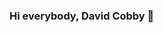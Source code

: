 ### Hi everybody, David Cobby 👋

<!--
**davidcobby/davidcobby** is a ✨ _special_ ✨ repository because its `README.md` (this file) appears on your GitHub profile.

Here are some ideas to get you started:

- 🔭 I’m currently working on developer.
- 🌱 I’m currently learning and working with Java, Python.
- 🤔 I’m looking for help with Java, Python.
- 💬 Ask me about: I will try to answer all technical knowledge and explain it as easy as possible
- 📫 How to reach me: Please write your problem in each project
- 😄 Pronouns: Cobby
- ⚡ Fun fact: What's interesting is that I'm constantly learning and updating new knowledge.
